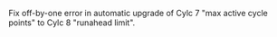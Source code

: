 Fix off-by-one error in automatic upgrade of Cylc 7 "max active cycle points" to Cylc 8 "runahead limit".
